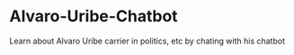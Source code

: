 # Alvaro-Uribe-Chatbot
Learn about Alvaro Uribe carrier in politics, etc by chating with his chatbot

